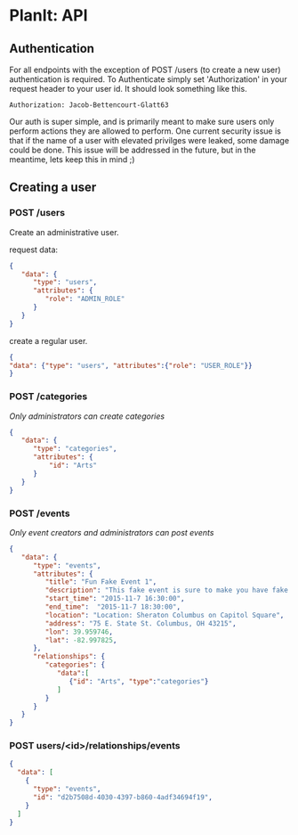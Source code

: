 # PlanIt: API


## Authentication

For all endpoints with the exception of POST /users (to create a new user) authentication is required.  To Authenticate simply set 'Authorization' in your request header to your user id.  It should look something like this.

```http
Authorization: Jacob-Bettencourt-Glatt63
```

Our auth is super simple, and is primarily meant to make sure users only perform actions they are allowed to perform.  One current security issue is that if the name of a user with elevated privilges were leaked, some damage could be done.  This issue will be addressed in the future, but in the meantime, lets keep this in mind ;)



## Creating a user


### POST /users
Create an administrative user.

request data:
```json
{
   "data": {
      "type": "users",
      "attributes": {
         "role": "ADMIN_ROLE"
      }
   }
}
```

create a regular user.

```json
{
"data": {"type": "users", "attributes":{"role": "USER_ROLE"}}
}
```

### POST /categories

*Only administrators can create categories*

```json
{
   "data": {
      "type": "categories",
      "attributes": {
          "id": "Arts"
      }
   }
}
```



### POST /events

*Only event creators and administrators can post events*

```json
{
   "data": {
      "type": "events",
      "attributes": {
         "title": "Fun Fake Event 1",
         "description": "This fake event is sure to make you have fake fun",
         "start_time": "2015-11-7 16:30:00",
         "end_time":  "2015-11-7 18:30:00",
         "location": "Location: Sheraton Columbus on Capitol Square",
         "address": "75 E. State St. Columbus, OH 43215",
         "lon": 39.959746,
         "lat": -82.997825,
      },
      "relationships": {
         "categories": {
            "data":[
               {"id": "Arts", "type":"categories"}
            ]
         }
      }
   }
}
```

### POST users/\<id>/relationships/events

```json
{
  "data": [
    {
      "type": "events",
      "id": "d2b7508d-4030-4397-b860-4adf34694f19",
    }
  ]
}
```
